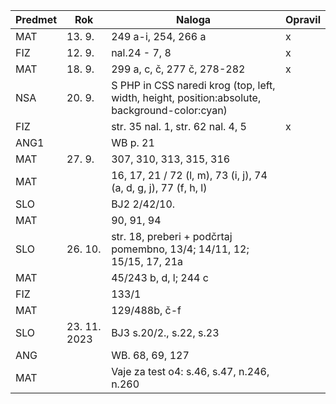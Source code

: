 | Predmet | Rok | Naloga | Opravil |
|-|-|-|-|
|MAT|13. 9.|249 a-i, 254, 266 a|x|
|FIZ|12. 9.|nal.24 - 7, 8| x |
|MAT|18. 9.|299 a, c, č, 277 č, 278-282|x |
|NSA|20. 9.|S PHP in CSS naredi krog (top, left, width, height, position:absolute, background-color:cyan)| |
|FIZ||str. 35 nal. 1, str. 62 nal. 4, 5| x |
|ANG1||WB p. 21|  |
|MAT|27. 9.|307, 310, 313, 315, 316|  |
|MAT||16, 17, 21 / 72 (l, m), 73 (i, j), 74 (a, d, g, j), 77 (f, h, l)|  |
|SLO||BJ2 2/42/10.|  |
|MAT||90, 91, 94|  |
|SLO|26. 10.|str. 18, preberi + podčrtaj pomembno, 13/4; 14/11, 12; 15/15, 17, 21a||
|MAT||45/243 b, d, l; 244 c| |
|FIZ||133/1| |
|MAT||129/488b, č-f||
|SLO|23. 11. 2023|BJ3 s.20/2., s.22, s.23|  |
|ANG||WB. 68, 69, 127||
|MAT||Vaje za test o4: s.46, s.47, n.246, n.260||
